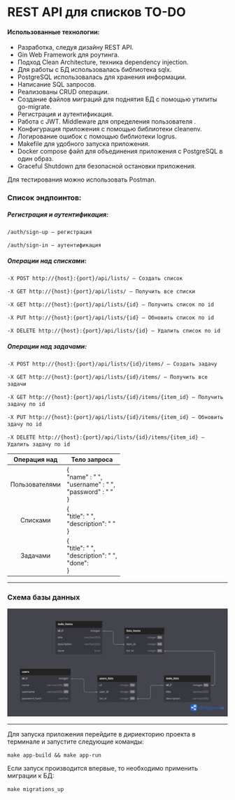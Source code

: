# REST API для списков TO-DO 
    
#### Использованные технологии:
* Разработка, следуя дизайну REST API.
* Gin Web Framework для роутинга.
* Подход Clean Architecture, техника dependency injection.
* Для работы с БД использовалась библиотека sqlx.
* PostgreSQL использовалась для хранения информации.
* Написание SQL запросов.
* Реализованы CRUD операции.
* Создание файлов миграций для поднятия БД с помощью утилиты go-migrate.
* Регистрация и аутентификация.
* Работа с JWT. Middleware для определения пользователя .
* Конфигурация приложения с помощью библиотеки cleanenv.
* Логирование ошибок с помощью библиотеки logrus.
* Makefile для удобного запуска приложения.
* Docker compose файл для объединения приложения с PostgreSQL в один образ.
* Graceful Shutdown для безопасной остановки приложения.

Для тестирования можно использовать Postman.

### Список эндпоинтов:
##### Регистрация и аутентификация:
```
/auth/sign-up — регистрация
```
```
/auth/sign-in — аутентификация
```
##### Операции над списками:
```
-X POST http://{host}:{port}/api/lists/ — Создать список
```
```
-X GET http://{host}:{port}/api/lists/ — Получить все списки
```
```
-X GET http://{host}:{port}/api/lists/{id} — Получить список по id
```
```
-X PUT http://{host}:{port}/api/lists/{id} — Обновить список по id
```
```
-X DELETE http://{host}:{port}/api/lists/{id} — Удалить список по id
```
##### Операции над задачами:
```
-X POST http://{host}:{port}/api/lists/{id}/items/ — Создать задачу
```
```
-X GET http://{host}:{port}/api/lists/{id}/items/ — Получить все задачи
```
```
-X GET http://{host}:{port}/api/lists/{id}/items/{item_id} — Получить задачу по id
```
```
-X PUT http://{host}:{port}/api/lists/{id}/items/{item_id} — Обновить здачу по id
```
```
-X DELETE http://{host}:{port}/api/lists/{id}/items/{item_id} — Удалить задачу по id
```

<table>
    <thead>
        <tr>
            <th>Операция над</th>
            <th>Тело запроса</th>
        </tr>
    </thead>
    <tbody>
        <tr>
            <td rowspan=1 align="center">Пользователями</td>
            <td rowspan=1 align="left">{</br>
                                            "name" : " ", </br>
                                            "username" : " ", 
                                            </br>
                                            "password" : " "</br>
                                        }</td>
        </tr>
        <tr>
            <td align="center">Списками</td>
            <td align="left">{</br>
                                "title": " ",</br>
                                "description": " "</br>
                            }</td>
        </tr>
        <tr>
            <td rowspan=1 align="center">Задачами</td>
            <td align="left">{</br>
                                "title": " ",</br>
                                "description": " ",</br>
                                "done": </br>
                            }</td>
        </tr>
    </tbody>
</table>

---
### Схема базы данных
![REST API TODO DataBase Schema](docs/TODO.png)  

---
Для запуска приложения перейдите в дириекторию проекта в терминале и запустите следующие команды:
```
make app-build && make app-run
```

Если запуск производится впервые, то необходимо применить миграции к БД:
```
make migrations_up
```